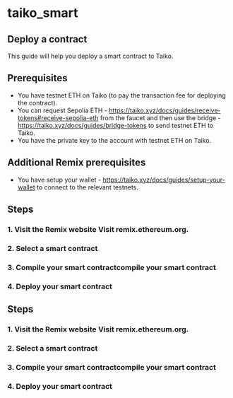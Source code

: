 # taiko_smart


## Deploy a contract
This guide will help you deploy a smart contract to Taiko.


## Prerequisites
- You have testnet ETH on Taiko (to pay the transaction fee for deploying the contract).
- You can request Sepolia ETH - https://taiko.xyz/docs/guides/receive-tokens#receive-sepolia-eth from the faucet and then use the bridge - https://taiko.xyz/docs/guides/bridge-tokens to send testnet ETH to Taiko.
- You have the private key to the account with testnet ETH on Taiko.


## Additional Remix prerequisites
- You have setup your wallet - https://taiko.xyz/docs/guides/setup-your-wallet to connect to the relevant testnets.


## Steps
### 1. Visit the Remix website Visit remix.ethereum.org.
### 2. Select a smart contract
### 3. Compile your smart contractcompile your smart contract
### 4. Deploy your smart contract

## Steps
### 1. Visit the Remix website Visit remix.ethereum.org.
### 2. Select a smart contract
### 3. Compile your smart contractcompile your smart contract
### 4. Deploy your smart contract
